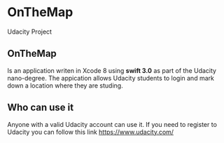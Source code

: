 # OnTheMap
Udacity Project 

## OnTheMap
Is an application writen in Xcode 8 using **swift 3.0** as part of the Udacity nano-degree. The appication allows Udacity
students to login and mark down a location where they are studing. 

## Who can use it 

Anyone with a valid Udacity account can use it. If you need to register to Udacity you can follow this link 
https://www.udacity.com/
